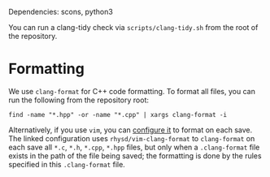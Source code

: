 Dependencies: scons, python3

You can run a clang-tidy check via `scripts/clang-tidy.sh` from the root of the
repository.

# Formatting

We use `clang-format` for C++ code formatting. To format all files, you can run
the following from the repository root:

``` find -name "*.hpp" -or -name "*.cpp" | xargs clang-format -i ```

Alternatively, if you use `vim`, you can [configure
it](https://github.com/n-samar/.config/blob/master/nvim/init.vim#L126-L128) to
format on each save.  The linked configuration uses `rhysd/vim-clang-format` to
`clang-format` on each save all `*.c`, `*.h`, `*.cpp`, `*.hpp` files, but only
when a `.clang-format` file exists in the path of the file being saved; the
formatting is done by the rules specified in this `.clang-format` file.
